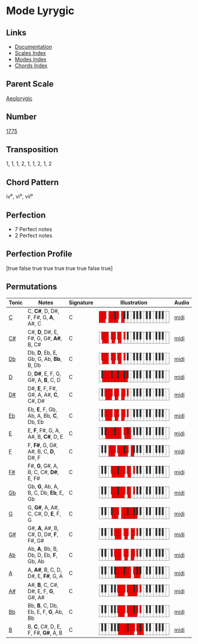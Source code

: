 # Mode Lyrygic

## Links

- [Documentation](README.md)
- [Scales Index](Scales.md)
- [Modes Index](Modes.md)
- [Chords Index](Chords.md)

## Parent Scale

[Aeolorygic](ScaleAeolorygic.md)

## Number

[1775](https://ianring.com/musictheory/scales/1775)

## Transposition

1, 1, 1, 2, 1, 1, 2, 1, 2

## Chord Pattern

iv⁰, vi⁰, vii⁰

## Perfection

- 7 Perfect notes
- 2 Perfect notes

## Perfection Profile

[true false true true true true true false true]

## Permutations

| Tonic | Notes | Signature | Illustration | Audio |
|-------|-------|-----------|--------------|-------|
| [C](ModeCNaturalLyrygic.md) | C, **C#**, D, D#, F, F#, G, **A**, A#, C | C | ![CNaturalLyrygic](ModeCNaturalLyrygic.png) | [midi](https://github.com/edipermadi/music/blob/main/docs/ModeCNaturalLyrygic.mid?raw=true) |
| [C#](ModeCSharpLyrygic.md) | C#, **D**, D#, E, F#, G, G#, **A#**, B, C# | C | ![CSharpLyrygic](ModeCSharpLyrygic.png) | [midi](https://github.com/edipermadi/music/blob/main/docs/ModeCSharpLyrygic.mid?raw=true) |
| [Db](ModeDFlatLyrygic.md) | Db, **D**, Eb, E, Gb, G, Ab, **Bb**, B, Db | C | ![DFlatLyrygic](ModeDFlatLyrygic.png) | [midi](https://github.com/edipermadi/music/blob/main/docs/ModeDFlatLyrygic.mid?raw=true) |
| [D](ModeDNaturalLyrygic.md) | D, **D#**, E, F, G, G#, A, **B**, C, D | C | ![DNaturalLyrygic](ModeDNaturalLyrygic.png) | [midi](https://github.com/edipermadi/music/blob/main/docs/ModeDNaturalLyrygic.mid?raw=true) |
| [D#](ModeDSharpLyrygic.md) | D#, **E**, F, F#, G#, A, A#, **C**, C#, D# | C | ![DSharpLyrygic](ModeDSharpLyrygic.png) | [midi](https://github.com/edipermadi/music/blob/main/docs/ModeDSharpLyrygic.mid?raw=true) |
| [Eb](ModeEFlatLyrygic.md) | Eb, **E**, F, Gb, Ab, A, Bb, **C**, Db, Eb | C | ![EFlatLyrygic](ModeEFlatLyrygic.png) | [midi](https://github.com/edipermadi/music/blob/main/docs/ModeEFlatLyrygic.mid?raw=true) |
| [E](ModeENaturalLyrygic.md) | E, **F**, F#, G, A, A#, B, **C#**, D, E | C | ![ENaturalLyrygic](ModeENaturalLyrygic.png) | [midi](https://github.com/edipermadi/music/blob/main/docs/ModeENaturalLyrygic.mid?raw=true) |
| [F](ModeFNaturalLyrygic.md) | F, **F#**, G, G#, A#, B, C, **D**, D#, F | C | ![FNaturalLyrygic](ModeFNaturalLyrygic.png) | [midi](https://github.com/edipermadi/music/blob/main/docs/ModeFNaturalLyrygic.mid?raw=true) |
| [F#](ModeFSharpLyrygic.md) | F#, **G**, G#, A, B, C, C#, **D#**, E, F# | C | ![FSharpLyrygic](ModeFSharpLyrygic.png) | [midi](https://github.com/edipermadi/music/blob/main/docs/ModeFSharpLyrygic.mid?raw=true) |
| [Gb](ModeGFlatLyrygic.md) | Gb, **G**, Ab, A, B, C, Db, **Eb**, E, Gb | C | ![GFlatLyrygic](ModeGFlatLyrygic.png) | [midi](https://github.com/edipermadi/music/blob/main/docs/ModeGFlatLyrygic.mid?raw=true) |
| [G](ModeGNaturalLyrygic.md) | G, **G#**, A, A#, C, C#, D, **E**, F, G | C | ![GNaturalLyrygic](ModeGNaturalLyrygic.png) | [midi](https://github.com/edipermadi/music/blob/main/docs/ModeGNaturalLyrygic.mid?raw=true) |
| [G#](ModeGSharpLyrygic.md) | G#, **A**, A#, B, C#, D, D#, **F**, F#, G# | C | ![GSharpLyrygic](ModeGSharpLyrygic.png) | [midi](https://github.com/edipermadi/music/blob/main/docs/ModeGSharpLyrygic.mid?raw=true) |
| [Ab](ModeAFlatLyrygic.md) | Ab, **A**, Bb, B, Db, D, Eb, **F**, Gb, Ab | C | ![AFlatLyrygic](ModeAFlatLyrygic.png) | [midi](https://github.com/edipermadi/music/blob/main/docs/ModeAFlatLyrygic.mid?raw=true) |
| [A](ModeANaturalLyrygic.md) | A, **A#**, B, C, D, D#, E, **F#**, G, A | C | ![ANaturalLyrygic](ModeANaturalLyrygic.png) | [midi](https://github.com/edipermadi/music/blob/main/docs/ModeANaturalLyrygic.mid?raw=true) |
| [A#](ModeASharpLyrygic.md) | A#, **B**, C, C#, D#, E, F, **G**, G#, A# | C | ![ASharpLyrygic](ModeASharpLyrygic.png) | [midi](https://github.com/edipermadi/music/blob/main/docs/ModeASharpLyrygic.mid?raw=true) |
| [Bb](ModeBFlatLyrygic.md) | Bb, **B**, C, Db, Eb, E, F, **G**, Ab, Bb | C | ![BFlatLyrygic](ModeBFlatLyrygic.png) | [midi](https://github.com/edipermadi/music/blob/main/docs/ModeBFlatLyrygic.mid?raw=true) |
| [B](ModeBNaturalLyrygic.md) | B, **C**, C#, D, E, F, F#, **G#**, A, B | C | ![BNaturalLyrygic](ModeBNaturalLyrygic.png) | [midi](https://github.com/edipermadi/music/blob/main/docs/ModeBNaturalLyrygic.mid?raw=true) |
